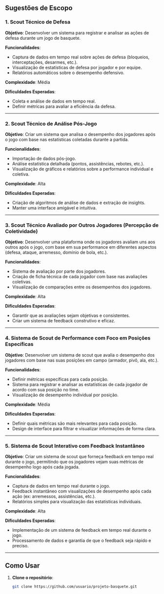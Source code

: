 
## Sugestões de Escopo

### 1. **Scout Técnico de Defesa**
**Objetivo**: Desenvolver um sistema para registrar e analisar as ações de defesa durante um jogo de basquete.

**Funcionalidades**:
- Captura de dados em tempo real sobre ações de defesa (bloqueios, interceptações, desarmes, etc.).
- Visualização de estatísticas de defesa por jogador e por equipe.
- Relatórios automáticos sobre o desempenho defensivo.

**Complexidade**: Média

**Dificuldades Esperadas**:
- Coleta e análise de dados em tempo real.
- Definir métricas para avaliar a eficiência da defesa.

---

### 2. **Scout Técnico de Análise Pós-Jogo**
**Objetivo**: Criar um sistema que analisa o desempenho dos jogadores após o jogo com base nas estatísticas coletadas durante a partida.

**Funcionalidades**:
- Importação de dados pós-jogo.
- Análise estatística detalhada (pontos, assistências, rebotes, etc.).
- Visualização de gráficos e relatórios sobre a performance individual e coletiva.

**Complexidade**: Alta

**Dificuldades Esperadas**:
- Criação de algoritmos de análise de dados e extração de insights.
- Manter uma interface amigável e intuitiva.

---

### 3. **Scout Técnico Avaliado por Outros Jogadores (Percepção de Coletividade)**
**Objetivo**: Desenvolver uma plataforma onde os jogadores avaliam uns aos outros após o jogo, com base em sua performance em diferentes aspectos (defesa, ataque, arremesso, domínio de bola, etc.).

**Funcionalidades**:
- Sistema de avaliação por parte dos jogadores.
- Criação de ficha técnica de cada jogador com base nas avaliações coletivas.
- Visualização de comparações entre os desempenhos dos jogadores.

**Complexidade**: Alta

**Dificuldades Esperadas**:
- Garantir que as avaliações sejam objetivas e consistentes.
- Criar um sistema de feedback construtivo e eficaz.

---

### 4. **Sistema de Scout de Performance com Foco em Posições Específicas**
**Objetivo**: Desenvolver um sistema de scout que avalia o desempenho dos jogadores com base nas suas posições em campo (armador, pivô, ala, etc.).

**Funcionalidades**:
- Definir métricas específicas para cada posição.
- Sistema para registrar e analisar as estatísticas de cada jogador de acordo com sua posição no time.
- Visualização de desempenho individual por posição.

**Complexidade**: Média

**Dificuldades Esperadas**:
- Definir quais métricas são mais relevantes para cada posição.
- Design de interface para filtrar e visualizar informações de forma clara.

---

### 5. **Sistema de Scout Interativo com Feedback Instantâneo**
**Objetivo**: Criar um sistema de scout que forneça feedback em tempo real durante o jogo, permitindo que os jogadores vejam suas métricas de desempenho logo após cada jogada.

**Funcionalidades**:
- Captura de dados em tempo real durante o jogo.
- Feedback instantâneo com visualizações de desempenho após cada ação (ex: arremessos, assistências, etc.).
- Relatórios simples para visualização das estatísticas individuais.

**Complexidade**: Alta

**Dificuldades Esperadas**:
- Implementação de um sistema de feedback em tempo real durante o jogo.
- Processamento de dados e garantia de que o feedback seja rápido e preciso.

---

## Como Usar

1. **Clone o repositório**:
   ```bash
   git clone https://github.com/usuario/projeto-basquete.git
